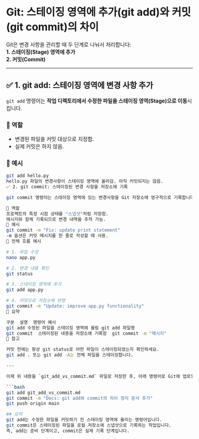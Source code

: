 # Git: 스테이징 영역에 추가(git add)와 커밋(git commit)의 차이

Git은 변경 사항을 관리할 때 두 단계로 나눠서 처리합니다:  
**1. 스테이징(Stage) 영역에 추가**  
**2. 커밋(Commit)**

---

## ✅ 1. git add: 스테이징 영역에 변경 사항 추가

`git add` 명령어는 **작업 디렉토리에서 수정한 파일을 스테이징 영역(Stage)으로 이동**시킵니다.

### 📌 역할
- 변경된 파일을 커밋 대상으로 지정함.
- 실제 커밋은 하지 않음.

### 🧪 예시
```bash
git add hello.py
hello.py 파일의 변경사항이 스테이징 영역에 올라감. 아직 커밋되지는 않음.
✅ 2. git commit: 스테이징된 변경 사항을 저장소에 기록

git commit 명령어는 스테이징 영역에 있는 변경사항을 Git 저장소에 영구적으로 기록합니다.

📌 역할
프로젝트의 특정 시점 상태를 "스냅샷"처럼 저장함.
메시지와 함께 기록되므로 변경 내역을 추적 가능.
🧪 예시
git commit -m "Fix: update print statement"
-m 옵션은 커밋 메시지를 한 줄로 작성할 때 사용.
🔄 전체 흐름 예시

# 1. 파일 수정
nano app.py

# 2. 변경 내용 확인
git status

# 3. 스테이징 영역에 추가
git add app.py

# 4. 커밋으로 저장소에 반영
git commit -m "Update: improve app.py functionality"
🧠 요약

구분	설명	명령어 예시
git add	수정된 파일을 스테이징 영역에 올림	git add 파일명
git commit	스테이징된 내용을 저장소에 기록함	git commit -m "메시지"
📝 참고

커밋 전에는 항상 git status로 어떤 파일이 스테이징되었는지 확인하세요.
git add . 또는 git add -A는 전체 파일을 스테이징합니다.

---

이제 위 내용을 `git_add_vs_commit.md` 파일로 저장한 후, 아래 명령어로 Git에 업로드하시면 됩니다:

```bash
git add git_add_vs_commit.md
git commit -m "Docs: git add와 commit의 차이 정리 문서 추가"
git push origin main

## 요약 
git add는 수정한 파일을 커밋하기 전 스테이징 영역에 올리는 명령어입니다.
git commit은 스테이징된 파일을 로컬 저장소에 스냅샷으로 기록하는 작업입니다.
즉, add는 준비 단계이고, commit은 실제 기록 단계입니다.